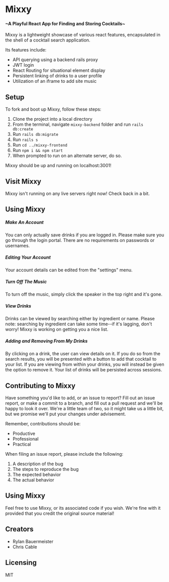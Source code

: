 # Mixxy
#### ~A Playful React App for Finding and Storing Cocktails~

Mixxy is a lightweight showcase of various react features, encapsulated in the shell of a cocktail search application.

Its features include:

  - API querying using a backend rails proxy
  - JWT login
  - React Routing for situational element display
  - Persistent linking of drinks to a user profile
  - Utilization of an iframe to add site music

## Setup

To fork and boot up Mixxy, follow these steps:

1. Clone the project into a local directory
2. From the terminal, navigate `mixxy-backend` folder and run `rails db:create`
3. Run `rails db:migrate`
4. Run `rails s`
5. Run `cd ../mixxy-frontend`
6. Run `npm i && npm start`
7. When prompted to run on an alternate server, do so.

Mixxy should be up and running on localhost:3001!

## Visit Mixxy
Mixxy isn't running on any live servers right now!  Check back in a bit.

## Using Mixxy
##### Make An Account
You can only actually save drinks if you are logged in.  Please make sure you go through the login portal.  There are no requirements on passwords or usernames.

##### Editing Your Account
Your account details can be edited from the "settings" menu.

##### Turn Off The Music
To turn off the music, simply click the speaker in the top right and it's gone.

##### View Drinks
Drinks can be viewed by searching either by ingredient or name.  Please note: searching by ingredient can take some time--if it's lagging, don't worry!  Mixxy is working on getting you a nice list.

##### Adding and Removing From My Drinks
By clicking on a drink, the user can view details on it. If you do so from the search results, you will be presented with a button to add that cocktail to your list.  If you are viewing from within your drinks, you will instead be given the option to remove it.  Your list of drinks will be persisted across sessions.

## Contributing to Mixxy
Have something you'd like to add, or an issue to report?  Fill out an issue report, or make a commit to a branch, and fill out a pull request and we'll be happy to look it over.  We're a little team of two, so it might take us a little bit, but we promise we'll put your changes under advisement.  

Remember, contributions should be:
- Productive
- Professional
- Practical

When filing an issue report, please include the following:
1. A description of the bug
2. The steps to reproduce the bug
3. The expected behavior
4. The actual behavior

## Using Mixxy
Feel free to use Mixxy, or its associated code if you wish.  We're fine with it provided that you credit the original source material!

## Creators
- Rylan Bauermeister
- Chris Cable

## Licensing
MIT
